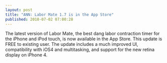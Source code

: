 ```yaml
---
layout: post
title: "ANN: Labor Mate 1.7 is in the App Store"
published: 2010-07-02 07:00:28
---
```

The latest version of Labor Mate, the best dang labor contraction timer for the iPhone and iPod touch, is now available in the App Store. This update is FREE to existing user. The update includes a much improved UI, compatibility with iOS4 and multitasking, and support for the new retina display on iPhone 4.
